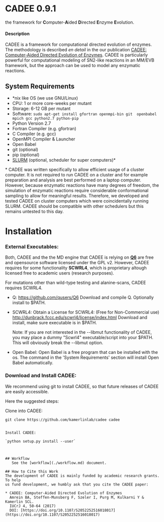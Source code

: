 CADEE 0.9.1
===========

the framework for **C**omputer-**A**ided **D**irected **E**nzyme **E**volution.

#### Description
CADEE is a framework for computational directed evolution of enzymes. The methodology is described _en detail_ in the our publication [CADEE: Computer-Aided Directed Evolution of Enzymes](https://doi.org/10.1107/S2052252516018017). CADEE is particularly powerful for computational modeling of SN2-like reactions in an MM/EVB framework, but the approach can be used to model any enzymatic reactions.



## System Requirements
- *nix like OS (we use GNU/Linux)
- CPU: 1 or more core-weeks per mutant
- Storage: 6-12 GB per mutant
- Software: `sudo apt-get install gfortran openmpi-bin git  openbabel mpich gcc python2.7 python-pip`
 - Python Version 2.7
 - Fortran Compiler (e.g. gfortran)
 - C Compiler (e.g. gcc)
 - OpenMPI Compiler & Launcher
 - Open Babel
 - git (optional)
 - pip (optional)
 - [SLURM](https://slurm.schedmd.com/) (optional, scheduler for super computers)*

\* CADEE was written specifically to allow efficient usage of a cluster computer. It is not required to run CADEE on a cluster and for example preparation and analysis are best performed on a laptop computer. However, because enzymatic reactions have many degrees of freedom, the simulation of enzymatic reactions require considerable conformational sampling to allow for meaningful results. Therefore, we developed and tested CADEE on cluster computers which were coincidentally running SLURM. CADEE should be compatible with other schedulers but this remains untested to this day. 

# Installation

### External Executables:
Both, CADEE and the the MD engine that CADEE is relying on [**Q6**](https://doi.org/10.1016/j.softx.2017.12.001) are free and opensource software licensed under the GPL v2. However, CADEE requires for some functionality __SCWRL4__, which is proprietary altough licensed free to academic users (research purposes).

For mutations other than wild-type testing and alanine-scans, CADEE requires SCWRL4.
- Q:
  https://github.com/qusers/Q6
  Download and compile Q. Optionally install to $PATH.
- SCWRL4: 
  Obtain a License for SCWRL4: (Free for Non-Commercial use)
    http://dunbrack.fccc.edu/scwrl4/license/index.html
  Download and install, make sure executable is in $PATH.
 
  Note: If you are not interested in the --libmut functionality of CADEE, you may place a dummy 
  "Scwrl4" executable/script into your $PATH. This will obviously break the --libmut option.
- Open Babel: Open Babel is a free program that can be installed with the os. The command in the 'System Requirements' section will install Open Babel automatically.

  
### Download and Install CADEE:
We recommend using git to install CADEE, so that future releases of CADEE are easily accessible.

Here the suggested steps:



Clone into CADEE:
 
`git clone https://github.com/kamerlinlab/cadee cadee`
```

Install CADEE:

`python setup.py install --user`



## Workflow 
   See the [workflow](./workflow.md) document. 

## How to Cite this Work
The development of CADEE is mainly funded by academic research grants. To help 
us fund development, we humbly ask that you cite the CADEE paper:

* CADEE: Computer-Aided Directed Evolution of Enzymes
  Amrein BA, Steffen-Munsberg F, Szeler I, Purg M, Kulkarni Y & Kamerlin SCL. 
  IUCrJ 4, 50-64 (2017)
  DOI: [https://doi.org/10.1107/S2052252516018017](https://doi.org/10.1107/S2052252516018017) 

